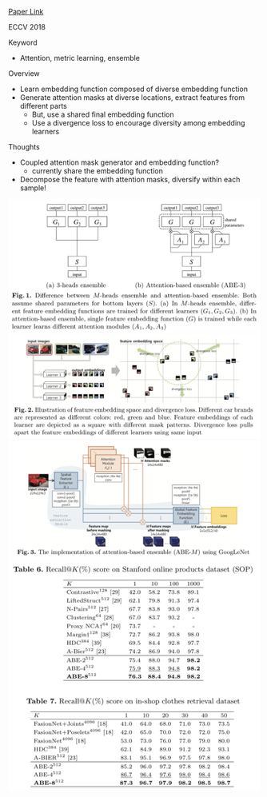 [Paper Link](http://openaccess.thecvf.com/content_ECCV_2018/papers/Wonsik_Kim_Attention-based_Ensemble_for_ECCV_2018_paper.pdf)

ECCV 2018

Keyword
- Attention, metric learning, ensemble

Overview
- Learn embedding function composed of diverse embedding function
- Generate attention masks at diverse locations, extract features from different parts
  - But, use a shared final embedding function
  - Use a divergence loss to encourage diversity among embedding learners

Thoughts
- Coupled attention mask generator and embedding function?
  - currently share the embedding function
- Decompose the feature with attention masks, diversify within each sample!

![module overview](images/20181011-attention-based-0.png)
![module overview](images/20181011-attention-based-1.png)
![module overview](images/20181011-attention-based-2.png)
![module overview](images/20181011-attention-based-3.png)
